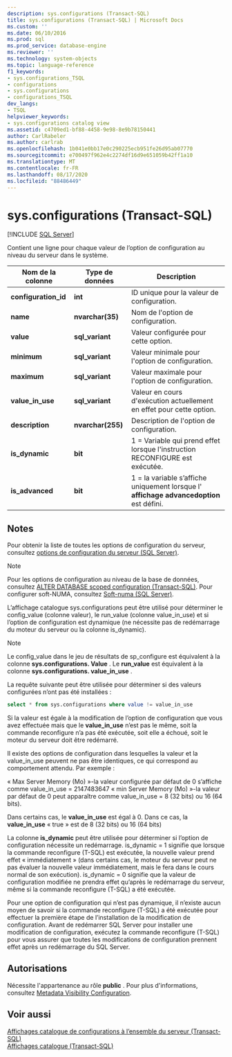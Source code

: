 ```yaml
---
description: sys.configurations (Transact-SQL)
title: sys.configurations (Transact-SQL) | Microsoft Docs
ms.custom: ''
ms.date: 06/10/2016
ms.prod: sql
ms.prod_service: database-engine
ms.reviewer: ''
ms.technology: system-objects
ms.topic: language-reference
f1_keywords:
- sys.configurations_TSQL
- configurations
- sys.configurations
- configurations_TSQL
dev_langs:
- TSQL
helpviewer_keywords:
- sys.configurations catalog view
ms.assetid: c4709ed1-bf88-4458-9e98-8e9b78150441
author: CarlRabeler
ms.author: carlrab
ms.openlocfilehash: 1b041e0bb17e0c290225ecb951fe26d95ab07770
ms.sourcegitcommit: e700497f962e4c2274df16d9e651059b42ff1a10
ms.translationtype: MT
ms.contentlocale: fr-FR
ms.lasthandoff: 08/17/2020
ms.locfileid: "88486449"
---
```

# <a name="sysconfigurations-transact-sql"></a>sys.configurations (Transact-SQL)
[!INCLUDE [SQL Server](../../includes/applies-to-version/sqlserver.md)]

  Contient une ligne pour chaque valeur de l’option de configuration au niveau du serveur dans le système.  

|Nom de la colonne|Type de données|Description|  
|-----------------|---------------|-----------------|  
|**configuration_id**|**int**|ID unique pour la valeur de configuration.|  
|**name**|**nvarchar(35)**|Nom de l'option de configuration.|  
|**value**|**sql_variant**|Valeur configurée pour cette option.|  
|**minimum**|**sql_variant**|Valeur minimale pour l'option de configuration.|  
|**maximum**|**sql_variant**|Valeur maximale pour l'option de configuration.|  
|**value_in_use**|**sql_variant**|Valeur en cours d'exécution actuellement en effet pour cette option.|  
|**description**|**nvarchar(255)**|Description de l'option de configuration.|  
|**is_dynamic**|**bit**|1 = Variable qui prend effet lorsque l'instruction RECONFIGURE est exécutée.|  
|**is_advanced**|**bit**|1 = la variable s’affiche uniquement lorsque l' **affichage advancedoption** est défini.|  
  
 ## <a name="remarks"></a>Notes
  Pour obtenir la liste de toutes les options de configuration du serveur, consultez [options de configuration du serveur &#40;SQL Server&#41;](../../database-engine/configure-windows/server-configuration-options-sql-server.md).  
  
> [!NOTE]  
>  Pour les options de configuration au niveau de la base de données, consultez [ALTER DATABASE scoped configuration &#40;Transact-SQL&#41;](../../t-sql/statements/alter-database-scoped-configuration-transact-sql.md). Pour configurer soft-NUMA, consultez [Soft-numa &#40;SQL Server&#41;](../../database-engine/configure-windows/soft-numa-sql-server.md).  
 
L’affichage catalogue sys.configurations peut être utilisé pour déterminer le config_value (colonne valeur), le run_value (colonne value_in_use) et si l’option de configuration est dynamique (ne nécessite pas de redémarrage du moteur du serveur ou la colonne is_dynamic).

> [!NOTE]
> Le config_value dans le jeu de résultats de sp_configure est équivalent à la colonne **sys.configurations. Value** . Le **run_value** est équivalent à la colonne **sys.configurations. value_in_use** .

La requête suivante peut être utilisée pour déterminer si des valeurs configurées n’ont pas été installées :

```SQL
select * from sys.configurations where value != value_in_use
```

Si la valeur est égale à la modification de l’option de configuration que vous avez effectuée mais que le **value_in_use** n’est pas le même, soit la commande reconfigure n’a pas été exécutée, soit elle a échoué, soit le moteur du serveur doit être redémarré.

Il existe des options de configuration dans lesquelles la valeur et la value_in_use peuvent ne pas être identiques, ce qui correspond au comportement attendu. Par exemple :

« Max Server Memory (Mo) »-la valeur configurée par défaut de 0 s’affiche comme value_in_use = 2147483647 « min Server Memory (Mo) »-la valeur par défaut de 0 peut apparaître comme value_in_use = 8 (32 bits) ou 16 (64 bits). 

Dans certains cas, le **value_in_use** est égal à 0. Dans ce cas, la **value_in_use** « true » est de 8 (32 bits) ou 16 (64 bits)

La colonne **is_dynamic** peut être utilisée pour déterminer si l’option de configuration nécessite un redémarrage. is_dynamic = 1 signifie que lorsque la commande reconfigure (T-SQL) est exécutée, la nouvelle valeur prend effet « immédiatement » (dans certains cas, le moteur du serveur peut ne pas évaluer la nouvelle valeur immédiatement, mais le fera dans le cours normal de son exécution). is_dynamic = 0 signifie que la valeur de configuration modifiée ne prendra effet qu’après le redémarrage du serveur, même si la commande reconfigure (T-SQL) a été exécutée.

Pour une option de configuration qui n’est pas dynamique, il n’existe aucun moyen de savoir si la commande reconfigure (T-SQL) a été exécutée pour effectuer la première étape de l’installation de la modification de configuration. Avant de redémarrer SQL Server pour installer une modification de configuration, exécutez la commande reconfigure (T-SQL) pour vous assurer que toutes les modifications de configuration prennent effet après un redémarrage du SQL Server. 
 
 
## <a name="permissions"></a>Autorisations  
 Nécessite l'appartenance au rôle **public** . Pour plus d'informations, consultez [Metadata Visibility Configuration](../../relational-databases/security/metadata-visibility-configuration.md).  
  
## <a name="see-also"></a>Voir aussi  
 [Affichages catalogue de configurations à l’ensemble du serveur &#40;Transact-SQL&#41;](../../relational-databases/system-catalog-views/server-wide-configuration-catalog-views-transact-sql.md)   
 [Affichages catalogue &#40;Transact-SQL&#41;](../../relational-databases/system-catalog-views/catalog-views-transact-sql.md)  
  
  
